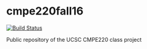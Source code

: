 # cmpe220fall16

[![Build Status](https://travis-ci.org/masc-ucsc/cmpe220fall16.svg?branch=master)](https://travis-ci.org/masc-ucsc/cmpe220fall16)

Public repository of the UCSC CMPE220 class project


